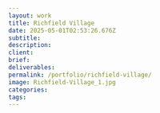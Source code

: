 ```yaml
---
layout: work
title: Richfield Village
date: 2025-05-01T02:53:26.676Z
subtitle:
description:
client:
brief:
deliverables:
permalink: /portfolio/richfield-village/
image: Richfield-Village_1.jpg
categories:
tags:
---
```

